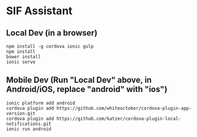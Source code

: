 # SIF Assistant

## Local Dev (in a browser)

```
npm install -g cordova ionic gulp
npm install
bower install
ionic serve
```

## Mobile Dev (Run "Local Dev" above, in Android/iOS, replace "android" with "ios")

```
ionic platform add android
cordova plugin add https://github.com/whiteoctober/cordova-plugin-app-version.git
cordova plugin add https://github.com/katzer/cordova-plugin-local-notifications.git
ionic run android
```